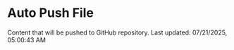 # Auto Push File

Content that will be pushed to GitHub repository.
Last updated: 07/21/2025, 05:00:43 AM